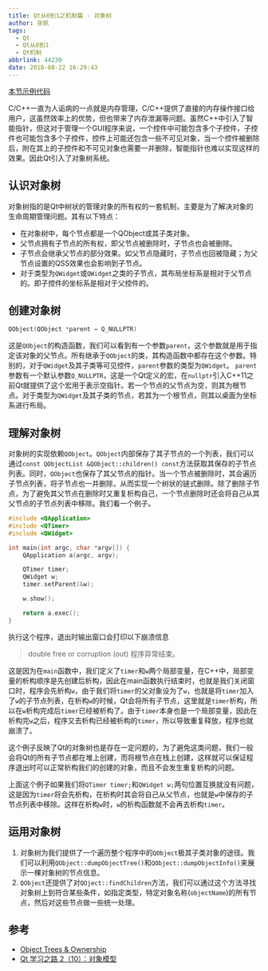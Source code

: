 ```yaml
---
title: Qt从0到1之机制篇 - 对象树
author: 张帆
tags:
  - Qt
  - Qt从0到1
  - Qt机制
abbrlink: 44230
date: 2018-08-22 16:29:43
---
```


[本节示例代码](https://github.com/xyz1001/QtExamples/tree/master/ObjectTrees)

C/C++一直为人诟病的一点就是内存管理，C/C++提供了直接的内存操作接口给用户，这虽然效率上的优势，但也带来了内存泄漏等问题。虽然C++中引入了智能指针，但这对于管理一个GUI程序来说，一个控件中可能包含多个子控件，子控件也可能包含多个子控件，控件上可能还包含一些不可见对象，当一个控件被删除后，附在其上的子控件和不可见对象也需要一并删除，智能指针也难以实现这样的效果。因此Qt引入了对象树系统。

<!--more-->

## 认识对象树

对象树指的是Qt中树状的管理对象的所有权的一套机制，主要是为了解决对象的生命周期管理问题。其有以下特点：

- 在对象树中，每个节点都是一个QObject或其子类对象。
- 父节点拥有子节点的所有权，即父节点被删除时，子节点也会被删除。
- 子节点会继承父节点的部分效果。如父节点隐藏时，子节点也回被隐藏；为父节点设置的QSS效果也会影响到子节点。
- 对于类型为`QWidget`或`QWidget`之类的子节点，其布局坐标系是相对于父节点的。即子控件的坐标系是相对于父控件的。

## 创建对象树

``` cpp
QObject(QObject *parent = Q_NULLPTR)
```

这是`QObject`的构造函数，我们可以看到有一个参数`parent`，这个参数就是用于指定该对象的父节点。所有继承于`QObject`的类，其构造函数中都存在这个参数。特别的，对于`QWidget`及其子类等可见控件，`parent`参数的类型为`QWidget`。
`parent`参数有一个默认参数`Q_NULLPTR`，这是一个Qt定义的宏，在`nullptr`引入C++11之前Qt就提供了这个宏用于表示空指针。若一个节点的父节点为空，则其为根节点。对于类型为`QWidget`及其子类的节点，若其为一个根节点，则其以桌面为坐标系进行布局。

## 理解对象树

对象树的实现依赖`QObject`。`QObject`内部保存了其子节点的一个列表，我们可以通过`const QObjectList &QObject::children() const`方法获取其保存的子节点列表。同时，`QObject`也保存了其父节点的指针。当一个节点被删除时，其会遍历子节点列表，将子节点也一并删除，从而实现一个树状的链式删除。除了删除子节点，为了避免其父节点在删除时又重复析构自己，一个节点删除时还会将自己从其父节点的子节点列表中移除。我们看一个例子。

``` cpp
#include <QApplication>
#include <QTimer>
#include <QWidget>

int main(int argc, char *argv[]) {
    QApplication a(argc, argv);

    QTimer timer;
    QWidget w;
    timer.setParent(&w);

    w.show();

    return a.exec();
}
```

执行这个程序，退出时输出窗口会打印以下崩溃信息

> double free or corruption (out)
> 程序异常结束。

这是因为在`main`函数中，我们定义了`timer`和`w`两个局部变量，在C++中，局部变量的析构顺序是先创建后析构，因此在main函数执行结束时，也就是我们关闭窗口时，程序会先析构`w`，由于我们将`timer`的父对象设为了`w`，也就是将`timer`加入了`w`的子节点列表，在析构`w`的时候，Qt会将所有子节点，这里就是`timer`析构，所以在`w`析构完成后`timer`已经被析构了。由于`timer`本身也是一个局部变量，因此在析构完`w`之后，程序又去析构已经被析构的`timer`，所以导致重复释放，程序也就崩溃了。

这个例子反映了Qt的对象树也是存在一定问题的，为了避免这类问题，我们一般会将Qt的所有子节点都在堆上创建，而将根节点在栈上创建，这样就可以保证程序退出时可以正常析构我们的创建的对象，而且不会发生重复析构的问题。

上面这个例子如果我们将`QTimer timer;`和`QWidget w;`两句位置互换就没有问题，这是因为`timer`将会先析构，在析构时其会将自己从父节点，也就是`w`中保存的子节点列表中移除。这样在析构`w`时，`w`的析构函数就不会再去析构`timer`。

## 运用对象树

1. 对象树为我们提供了一个遍历整个程序中的`QObject`极其子类对象的途径。我们可以利用`QObject::dumpObjectTree()`和`QObject::dumpObjectInfo()`来展示一棵对象树的节点信息。
2. `QObject`还提供了对`QOject::findChildren`方法，我们可以通过这个方法寻找对象树上到符合某些条件，如指定类型，特定对象名称(`objectName`)的所有节点，然后对这些节点做一些统一处理。

## 参考

- [Object Trees & Ownership](http://doc.qt.io/qt-5/objecttrees.html)
- [Qt 学习之路 2（10）：对象模型](https://www.devbean.net/2012/09/qt-study-road-2-objects-model/)

<script src="https://utteranc.es/client.js"
        repo="xyz1001/xyz1001.github.io"
        issue-term="title"
        theme="github-light"
        crossorigin="anonymous"
        async>
</script>
